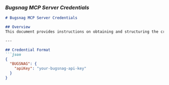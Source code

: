 ### *Bugsnag MCP Server Credentials*

````markdown
# Bugsnag MCP Server Credentials

## Overview
This document provides instructions on obtaining and structuring the credentials needed to connect the Bugsnag MCP Server in the Vanij Platform.

---

## Credential Format
```json
{
  "BUGSNAG": {
    "apiKey": "your-bugsnag-api-key"
  }
}
````



